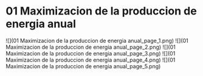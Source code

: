 # 01 Maximizacion de la produccion de energia anual
![](01 Maximizacion de la produccion de energia anual_page_1.png)
![](01 Maximizacion de la produccion de energia anual_page_2.png)
![](01 Maximizacion de la produccion de energia anual_page_3.png)
![](01 Maximizacion de la produccion de energia anual_page_4.png)
![](01 Maximizacion de la produccion de energia anual_page_5.png)

